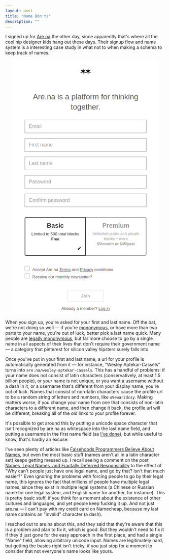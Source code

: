 ```yaml
---
layout: post
title: "Name Don'ts"
description: ""
---
```


I signed up for [Are.na](https://www.are.na/) the other day, since apparently that's where all the cool hip designer kids hang out these days. Their signup flow and name system is a interesting case study in what not to when making a schema to keep track of names.

<center><img src="../img/name-donts/arena-signup.png" alt="are.na signup form, with separate 'first' and 'last' name boxes"></center>

When you sign up, you're asked for your first and last name. Off the bat, we're not doing so well — if you're [mononymous](https://en.wikipedia.org/wiki/Mononymous_person#Modern_times), or have more than two parts to your name, you're out of luck, better pick a last name quick. Many people are [legally mononymous](https://en.wikipedia.org/wiki/List_of_legally_mononymous_people), but far more choose to go by a single name in all aspects of their lives that don't require their government name — a category that pinterest for silicon valley hipsters surely falls into.

Once you've put in your first and last name, a url for your profile is automatically generated from it — for instance, "Wesley Aptekar-Cassels" turns into `are.na/wesley-aptekar-cassels`. This has a handful of problems: if your name does not consist of latin characters (conservatively, at least 1.5 billion people), or your name is not unique, or you want a username without a dash in it, or a username that's different from your display name, you're out of luck. Names that consist of non-latin characters cause the profile url to be a random string of letters and numbers, like `u9ewar2dcsy`. Making matters worse, if you change your name from one that consists of non-latin characters to a different name, and then change it back, the profile url will be different, breaking all of the old links to your profile forever.

It's possible to get around this by putting a unicode space character that isn't recognized by are.na as whitespace into the last name field, and putting a username in the first name field (as [I've done](https://www.are.na/wesleyac)), but while useful to know, that's hardly an excuse.

I've seen plenty of articles like [Falsehoods Programmers Believe About Names](https://www.kalzumeus.com/2010/06/17/falsehoods-programmers-believe-about-names/), but even the most basic stuff (names aren't all in a latin character set) keeps getting messed up. I recall seeing a comment on the post [Names, Legal Names, and Fractally Deferred Responsibility](https://nora.codes/post/names-legal-names-and-fractally-deferred-responsibility/) to the effect of "Why can't people just have one legal name, and go by that? Isn't that much easier?" Even ignoring the problems with forcing people to go by their legal name, this ignores the fact that millions of people have multiple legal names, since they exist in multiple legal systems (a Chinese or Russian name for one legal system, and English name for another, for instance). This is pretty basic stuff, if you think for a moment about the existence of other cultures and languages, and yet people keep fucking it up. And not just are.na — I can't pay with my credit card on Namecheap, because my last name contains an "invalid" character (a dash).

I reached out to are.na about this, and they said that they're aware that this is a problem and plan to fix it, which is good. But they wouldn't need to fix it if they'd just gone for the easy approach in the first place, and had a single "Name" field, allowing arbitrary unicode input. Names are legitimately hard, but getting the basics right isn't tricky, if you just stop for a moment to consider that not everyone's name looks like yours.
